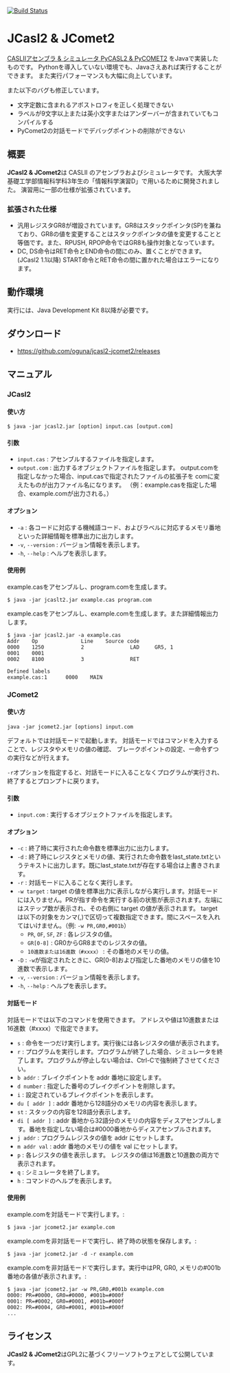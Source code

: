 [![Build Status](https://travis-ci.org/kusumotolab/jacasl2-jacomet2.svg?branch=master)](https://travis-ci.org/kusumotolab/jacasl2-jacomet2)

# JCasl2 & JComet2

[CASLIIアセンブラ & シミュレータ PyCASL2 & PyCOMET2](http://www.image.med.osaka-u.ac.jp/member/nakamoto/pycasl2/)
をJavaで実装したものです。
Pythonを導入していない環境でも、Javaさえあれば実行することができます。
また実行パフォーマンスも大幅に向上しています。

また以下のバグも修正しています。

- 文字定数に含まれるアポストロフィを正しく処理できない
- ラベルが9文字以上または英小文字またはアンダーバーが含まれていてもコンパイルする
- PyComet2の対話モードでデバッグポイントの削除ができない

## 概要

**JCasl2 & JComet2**は CASLII のアセンブラおよびシミュレータです。
大阪大学基礎工学部情報科学科3年生の「情報科学演習D」で用いるために開発されました。
演習用に一部の仕様が拡張されています。

### 拡張された仕様

- 汎用レジスタGR8が増設されています。GR8はスタックポインタ(SP)を兼ねており、GR8の値を変更することはスタックポインタの値を変更することと等価です。また、RPUSH, RPOP命令ではGR8も操作対象となっています。
- DC, DS命令はRET命令とEND命令の間にのみ、置くことができます。(JCasl2 1.1以降) START命令とRET命令の間に置かれた場合はエラーになります。

## 動作環境

実行には、Java Development Kit 8以降が必要です。

## ダウンロード

- https://github.com/oguna/jcasl2-jcomet2/releases

## マニュアル

### JCasl2

#### 使い方

```
$ java -jar jcasl2.jar [option] input.cas [output.com]
```

#### 引数

- `input.cas` : アセンブルするファイルを指定します。
- `output.com` : 出力するオブジェクトファイルを指定します。 output.comを指定しなかった場合、input.casで指定されたファイルの拡張子を comに変えたものが出力ファイル名になります。 （例：example.casを指定した場合、example.comが出力される。）

#### オプション

- `-a` : 各コードに対応する機械語コード、およびラベルに対応するメモリ番地といった詳細情報を標準出力に出力します。
- `-v`, `--version` : バージョン情報を表示します。
- `-h`, `--help` : ヘルプを表示します。

#### 使用例

example.casをアセンブルし、program.comを生成します。

```
$ java -jar jcaslt2.jar example.cas program.com
```

example.casをアセンブルし、example.comを生成します。また詳細情報出力します。

```
$ java -jar jcasl2.jar -a example.cas
Addr    Op              Line    Source code
0000    1250            2               LAD     GR5, 1
0001    0001
0002    8100            3               RET

Defined labels
example.cas:1      0000    MAIN
```

### JComet2

#### 使い方

```
java -jar jcomet2.jar [options] input.com
```

デフォルトでは対話モードで起動します。
対話モードではコマンドを入力することで、レジスタやメモリの値の確認、 ブレークポイントの設定、一命令ずつの実行などが行えます。

`-r`オプションを指定すると、対話モードに入ることなくプログラムが実行され、終了するとプロンプトに戻ります。

#### 引数

- `input.com` : 実行するオブジェクトファイルを指定します。

#### オプション

- `-c` : 終了時に実行された命令数を標準出力に出力します。
- `-d` : 終了時にレジスタとメモリの値、実行された命令数をlast_state.txtというテキストに出力します。既にlast_state.txtが存在する場合は上書きされます。
- `-r` : 対話モードに入ることなく実行します。
- `-w target` : target の値を標準出力に表示しながら実行します。対話モードには入りません。PRが指す命令を実行する前の状態が表示されます。左端にはステップ数が表示され、その右側に target の値が表示されます。 target は以下の対象をカンマ(,)で区切って複数指定できます。間にスペースを入れてはいけません。（例: `-w PR,GR0,#001b`）
  - `PR`, `OF`, `SF`, `ZF` : 各レジスタの値。
  - `GR[0-8]` : GR0からGR8までのレジスタの値。
  - `10進数または16進数（#xxxx）` : その番地のメモリの値。
- `-D` : `-w`が指定されたときに、GR[0-8]および指定した番地のメモリの値を10進数で表示します。
- `-v`, `--version` : バージョン情報を表示します。
- `-h`, `--help` : ヘルプを表示します。

#### 対話モード

対話モードでは以下のコマンドを使用できます。 アドレスや値は10進数または16進数（#xxxx）で指定できます。

- `s` : 命令を一つだけ実行します。実行後には各レジスタの値が表示されます。
- `r` : プログラムを実行します。プログラムが終了した場合、シミュレータを終了します。プログラムが停止しない場合は、Ctrl-Cで強制終了させてください。
- `b addr` : ブレイクポイントを addr 番地に設定します。
- `d number` : 指定した番号のブレイクポイントを削除します。
- `i` : 設定されているブレイクポイントを表示します。
- `du [ addr ]` : addr 番地から128語分のメモリの内容を表示します。
- `st` : スタックの内容を128語分表示します。
- `di [ addr ]` : addr 番地から32語分のメモリの内容をディスアセンブルします。番地を指定しない場合は#0000番地からディスアセンブルされます。
- `j addr` : プログラムレジスタの値を addr にセットします。
- `m addr val` : addr 番地のメモリの値を val にセットします。
- `p` : 各レジスタの値を表示します。 レジスタの値は16進数と10進数の両方で表示されます。
- `q` : シミュレータを終了します。
- `h` : コマンドのヘルプを表示します。

#### 使用例
example.comを対話モードで実行します。:

```
$ java -jar jcomet2.jar example.com
```

example.comを非対話モードで実行し、終了時の状態を保存します。:

```
$ java -jar jcomet2.jar -d -r example.com
```

example.comを非対話モードで実行します。実行中はPR, GR0, メモリの#001b番地の各値が表示されます。:

```
$ java -jar jcomet2.jar -w PR,GR0,#001b example.com
0000: PR=#0000, GR0=#0000, #001b=#000f
0001: PR=#0002, GR0=#0001, #001b=#000f
0002: PR=#0004, GR0=#0001, #001b=#000f
...
```

## ライセンス

**JCasl2 & JComet2**はGPL2に基づくフリーソフトウェアとして公開しています。
